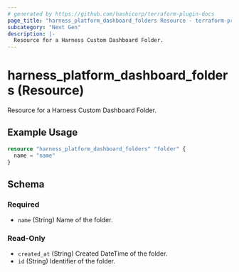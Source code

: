 ```yaml
---
# generated by https://github.com/hashicorp/terraform-plugin-docs
page_title: "harness_platform_dashboard_folders Resource - terraform-provider-harness"
subcategory: "Next Gen"
description: |-
  Resource for a Harness Custom Dashboard Folder.
---
```


# harness_platform_dashboard_folders (Resource)

Resource for a Harness Custom Dashboard Folder.

## Example Usage

```terraform
resource "harness_platform_dashboard_folders" "folder" {
  name = "name"
}
```

<!-- schema generated by tfplugindocs -->
## Schema

### Required

- `name` (String) Name of the folder.

### Read-Only

- `created_at` (String) Created DateTime of the folder.
- `id` (String) Identifier of the folder.
